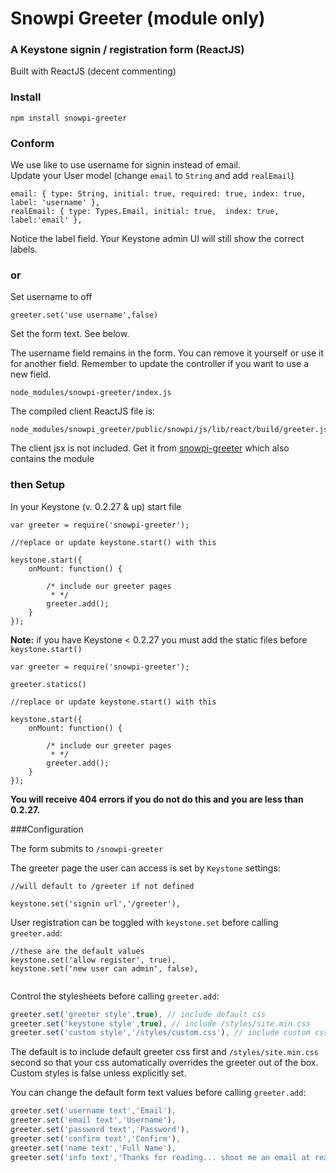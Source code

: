 # Snowpi Greeter (module only)
### A Keystone signin / registration form (ReactJS)

Built with ReactJS (decent commenting)

### Install

```
npm install snowpi-greeter
```

### Conform

We use like to use username for signin instead of email. <br />
Update your User model (change `email` to `String` and add `realEmail`)
```
email: { type: String, initial: true, required: true, index: true, label: 'username' },
realEmail: { type: Types.Email, initial: true,  index: true, label:'email' },
```
Notice the label field.  Your Keystone admin UI will still show the correct labels.

### or
Set username to off
```
greeter.set('use username',false)
```
Set the form text.  See below.


The username field remains in the form. You can remove it yourself or use it for another field.  Remember to update the controller if you want to use a new field.
```
node_modules/snowpi-greeter/index.js
```

The compiled client ReactJS file is:
```
node_modules/snowpi_greeter/public/snowpi/js/lib/react/build/greeter.js
``` 

The client jsx is not included.  Get it from [snowpi-greeter](https://github.com/snowkeeper/snowpi-greeter) which also contains the module

### then Setup

In your Keystone (v. 0.2.27 & up) start file 

```
var greeter = require('snowpi-greeter');

//replace or update keystone.start() with this

keystone.start({
	onMount: function() {
		
		/* include our greeter pages
		 * */
		greeter.add();
	}
});

```

**Note:**
if you have Keystone < 0.2.27 you must add the static files before `keystone.start()`
```
var greeter = require('snowpi-greeter');

greeter.statics()

//replace or update keystone.start() with this

keystone.start({
	onMount: function() {
		
		/* include our greeter pages
		 * */
		greeter.add();
	}
});

```
**You will receive 404 errors if you do not do this and you are less than 0.2.27.**


###Configuration

The form submits to `/snowpi-greeter`

The greeter page the user can access is set by `Keystone` settings:
```
//will default to /greeter if not defined

keystone.set('signin url','/greeter'),
```


User registration can be toggled with `keystone.set` before calling `greeter.add`:
```
//these are the default values
keystone.set('allow register', true),
keystone.set('new user can admin', false),


```

Control the stylesheets before calling `greeter.add`:

```javascript
greeter.set('greeter style',true), // include default css
greeter.set('keystone style',true), // include /styles/site.min.css
greeter.set('custom style','/styles/custom.css'), // include custom css
```
The default is to include default greeter css first and `/styles/site.min.css` second so that your css automatically overrides the greeter out of the box.  Custom styles is false unless explicitly set.


You can change the default form text values before calling `greeter.add`:

```javascript
greeter.set('username text','Email'),
greeter.set('email text','Username'),
greeter.set('password text','Password'),
greeter.set('confirm text','Confirm'),
greeter.set('name text','Full Name'),
greeter.set('info text','Thanks for reading... shoot me an email at readthis at snowpi dot org to say hello!'),
```



